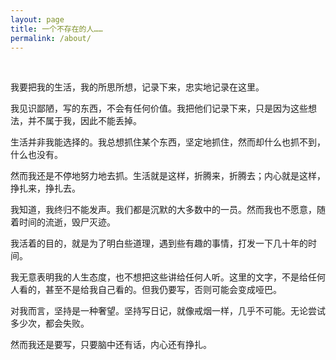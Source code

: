 ```yaml
---
layout: page
title: 一个不存在的人……
permalink: /about/
---
```


<br/>

我要把我的生活，我的所思所想，记录下来，忠实地记录在这里。

我见识鄙陋，写的东西，不会有任何价值。我把他们记录下来，只是因为这些想法，并不属于我，因此不能丢掉。

生活并非我能选择的。我总想抓住某个东西，坚定地抓住，然而却什么也抓不到，什么也没有。

然而我还是不停地努力地去抓。生活就是这样，折腾来，折腾去；内心就是这样，挣扎来，挣扎去。

我知道，我终归不能发声。我们都是沉默的大多数中的一员。然而我也不愿意，随着时间的流逝，毁尸灭迹。

我活着的目的，就是为了明白些道理，遇到些有趣的事情，打发一下几十年的时间。

我无意表明我的人生态度，也不想把这些讲给任何人听。这里的文字，不是给任何人看的，甚至不是给我自己看的。但我仍要写，否则可能会变成哑巴。

对我而言，坚持是一种奢望。坚持写日记，就像戒烟一样，几乎不可能。无论尝试多少次，都会失败。

然而我还是要写，只要脑中还有话，内心还有挣扎。
